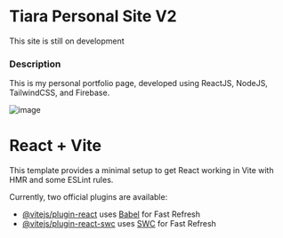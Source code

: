 # Tiara Personal Site V2

This site is still on development

### Description
This is my personal portfolio page, developed using ReactJS, NodeJS, TailwindCSS, and Firebase.


![image](https://github.com/tiarapus/coba/assets/86874248/c2cde1cd-3892-4a38-bf70-68aa1c9a170e)




# React + Vite

This template provides a minimal setup to get React working in Vite with HMR and some ESLint rules.

Currently, two official plugins are available:

- [@vitejs/plugin-react](https://github.com/vitejs/vite-plugin-react/blob/main/packages/plugin-react/README.md) uses [Babel](https://babeljs.io/) for Fast Refresh
- [@vitejs/plugin-react-swc](https://github.com/vitejs/vite-plugin-react-swc) uses [SWC](https://swc.rs/) for Fast Refresh
